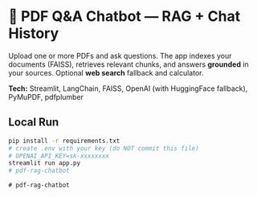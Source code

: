 # 📄 PDF Q&A Chatbot — RAG + Chat History

Upload one or more PDFs and ask questions. The app indexes your documents (FAISS), retrieves relevant chunks, and answers **grounded** in your sources. Optional **web search** fallback and calculator.

**Tech:** Streamlit, LangChain, FAISS, OpenAI (with HuggingFace fallback), PyMuPDF, pdfplumber

## Local Run
```bash
pip install -r requirements.txt
# create .env with your key (do NOT commit this file)
# OPENAI_API_KEY=sk-xxxxxxxx
streamlit run app.py
#   p d f - r a g - c h a t b o t  
 #   p d f - r a g - c h a t b o t  
 